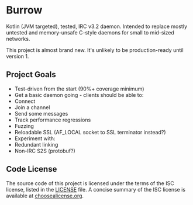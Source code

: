 # Burrow
Kotlin (JVM targeted), tested, IRC v3.2 daemon. Intended to replace mostly untested and memory-unsafe C-style daemons for small to mid-sized networks.

This project is almost brand new. It's unlikely to be production-ready until version 1.

## Project Goals
* Test-driven from the start (90%+ coverage minimum)
* Get a basic daemon going - clients should be able to:
 * Connect
 * Join a channel
 * Send some messages
* Track performance regressions
* Fuzzing
* Reloadable SSL (AF_LOCAL socket to SSL terminator instead?)
* Experiment with:
 * Redundant linking
 * Non-IRC S2S (protobuf?)

## Code License
The source code of this project is licensed under the terms of the ISC license, listed in the [LICENSE](LICENSE.md) file. A concise summary of the ISC license is available at [choosealicense.org](http://choosealicense.com/licenses/isc/).
